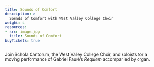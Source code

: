 ```yaml
---
title: Sounds of Comfort
description: >
  Sounds of Comfort with West Valley College Choir
weight: 4
resources:
- src: image.jpg
  title: Sounds of Comfort
buyTickets: true
---
```


Join Schola Cantorum, the West Valley College Choir, and soloists for a
moving performance of Gabriel Faur&eacute;&rsquo;s _Requiem_ accompanied by organ. 


